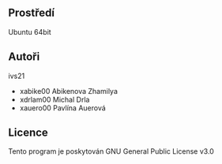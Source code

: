 Prostředí
---------

Ubuntu 64bit

Autoři
------

ivs21
 - xabike00 Abikenova Zhamilya
 - xdrlam00 Michal Drla
 - xauero00 Pavlína Auerová

Licence
-------

Tento program je poskytován GNU General Public License v3.0
